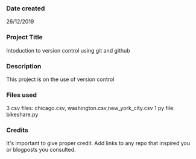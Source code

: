 ### Date created
26/12/2019

### Project Title
Intoduction to version control using git and github

### Description
This project is on the use of version control

### Files used
3 csv files: chicago.csv, washington.csv,new_york_city.csv
1 py file:
bikeshare.py

### Credits
It's important to give proper credit. Add links to any repo that inspired you or blogposts you consulted.

